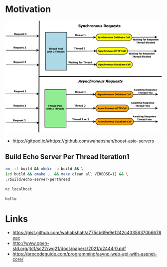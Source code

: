
# Motivation

![](./images/Async-Web-API.png)

* https://gitpod.io/#https://github.com/wahabshah/boost-asio-servers

## Build Echo Server Per Thread Iteration1
```sh
rm -rf build && mkdir -p build && \
(cd build && cmake .. && make clean all VERBOSE=1) && \
./build/echo-server-perthread
```

```sh
nc localhost 
```
```sh
hello
```

# Links

* https://gist.github.com/wahabshah/a775cb69e9e1242c43356370b6678eac
* http://www.open-std.org/jtc1/sc22/wg21/docs/papers/2021/p2444r0.pdf
* https://procodeguide.com/programming/async-web-api-with-aspnet-core/
